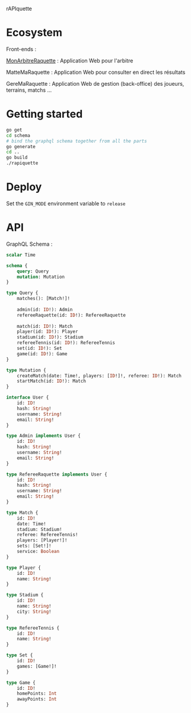 rAPIquette

# Ecosystem

Front-ends :

[MonArbitreRaquette](https://github.com/poudre-aux-yeux/mon-arbitre-raquette) : Application Web pour l'arbitre

MatteMaRaquette : Application Web pour consulter en direct les résultats

GereMaRaquette : Application Web de gestion (back-office) des joueurs, terrains, matchs ...


# Getting started

``` sh
go get
cd schema
# bind the graphql schema together from all the parts
go generate
cd ..
go build
./rapiquette
```

# Deploy

Set the `GIN_MODE` environment variable to `release`

# API

GraphQL Schema :

``` graphql
scalar Time

schema {
    query: Query
    mutation: Mutation
}

type Query {
    matches(): [Match!]!
    
    admin(id: ID!): Admin
    refereeRaquette(id: ID!): RefereeRaquette
    
    match(id: ID!): Match
    player(id: ID!): Player
    stadium(id: ID!): Stadium
    refereeTennis(id: ID!): RefereeTennis
    set(id: ID!): Set
    game(id: ID!): Game
}

type Mutation {
    createMatch(date: Time!, players: [ID!]!, referee: ID!): Match
    startMatch(id: ID!): Match
}

interface User {
    id: ID!
    hash: String!
    username: String!
    email: String!
}

type Admin implements User {
    id: ID!
    hash: String!
    username: String!
    email: String!
}

type RefereeRaquette implements User {
    id: ID!
    hash: String!
    username: String!
    email: String!
}

type Match {
    id: ID!
    date: Time!
    stadium: Stadium!
    referee: RefereeTennis!
    players: [Player!]!
    sets: [Set!]!
    service: Boolean
}

type Player {
    id: ID!
    name: String!
}

type Stadium {
    id: ID!
    name: String!
    city: String!
}

type RefereeTennis {
    id: ID!
    name: String!
}

type Set {
    id: ID!
    games: [Game!]!
}

type Game {
    id: ID!
    homePoints: Int
    awayPoints: Int
}
```

